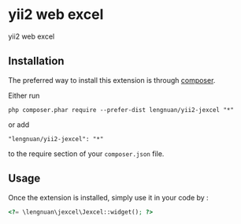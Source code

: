 yii2 web excel
==============
yii2 web excel

Installation
------------

The preferred way to install this extension is through [composer](http://getcomposer.org/download/).

Either run

```
php composer.phar require --prefer-dist lengnuan/yii2-jexcel "*"
```

or add

```
"lengnuan/yii2-jexcel": "*"
```

to the require section of your `composer.json` file.


Usage
-----

Once the extension is installed, simply use it in your code by  :

```php
<?= \lengnuan\jexcel\Jexcel::widget(); ?>

```